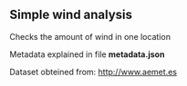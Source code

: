## Simple wind analysis


Checks the amount of wind in one location

Metadata explained in file **metadata.json**

Dataset obteined from: http://www.aemet.es